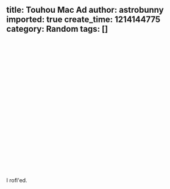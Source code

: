 title: Touhou Mac Ad
author: astrobunny
imported: true
create_time: 1214144775
category: Random
tags: []
---
<object width="425" height="344"><param name="movie" value="http://www.youtube.com/v/KLiyglcRcCA&amp;hl=en">
<embed src="http://www.youtube.com/v/KLiyglcRcCA&amp;hl=en" type="application/x-shockwave-flash" width="425" height="344"></embed></object>  
  
I rofl'ed.